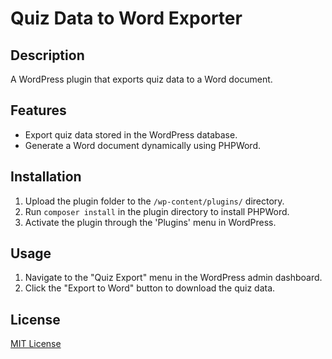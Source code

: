 # Quiz Data to Word Exporter

## Description
A WordPress plugin that exports quiz data to a Word document.

## Features
- Export quiz data stored in the WordPress database.
- Generate a Word document dynamically using PHPWord.

## Installation
1. Upload the plugin folder to the `/wp-content/plugins/` directory.
2. Run `composer install` in the plugin directory to install PHPWord.
3. Activate the plugin through the 'Plugins' menu in WordPress.

## Usage
1. Navigate to the "Quiz Export" menu in the WordPress admin dashboard.
2. Click the "Export to Word" button to download the quiz data.

## License
[MIT License](LICENSE)
